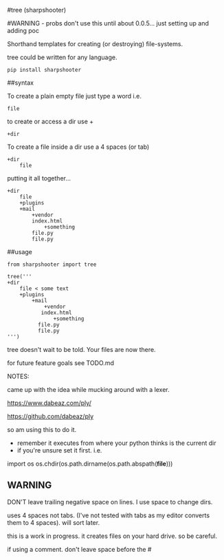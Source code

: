 #tree (sharpshooter)

#WARNING - probs don't use this until about 0.0.5... just setting up and adding poc

Shorthand templates for creating (or destroying) file-systems.

tree could be written for any language.

```
pip install sharpshooter
```

##syntax

To create a plain empty file just type a word i.e.

```
file
```

to create or access a dir use +

```
+dir
```

To create a file inside a dir use a 4 spaces (or tab)

```
+dir
    file
```

putting it all together…

```
+dir
    file
    +plugins
    +mail
        +vendor
	    index.html
            +something
		file.py
		file.py
```

##usage

```
from sharpshooter import tree

tree('''
+dir
    file < some text
    +plugins
        +mail
            +vendor
	       index.html
               +something
		  file.py
		  file.py
''')
```

tree doesn't wait to be told. Your files are now there.


for future feature goals see TODO.md


NOTES:

came up with the idea while mucking around with a lexer. 

https://www.dabeaz.com/ply/

https://github.com/dabeaz/ply

so am using this to do it.


- remember it executes from where your python thinks is the current dir
- if you're unsure set it first. i.e.

import os
os.chdir(os.path.dirname(os.path.abspath(__file__)))


## WARNING

DON'T leave trailing negative space on lines. I use space to change dirs.

uses 4 spaces not tabs. (I've not tested with tabs as my editor converts them to 4 spaces). will sort later.

this is a work in progress. it creates files on your hard drive. so be careful.

if using a comment. don't leave space before the #
